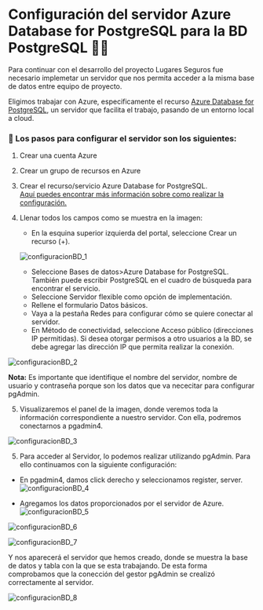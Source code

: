 # Configuración del servidor Azure Database for PostgreSQL para la BD PostgreSQL 👩‍💻

Para continuar con el desarrollo del proyecto Lugares Seguros fue necesario implemetar un servidor que nos permita acceder a la misma base de datos entre equipo de proyecto. 

Eligimos trabajar con Azure, especificamente el recurso [Azure Database for PostgreSQL](https://learn.microsoft.com/es-ES/azure/postgresql/flexible-server/quickstart-create-server-portal), un servidor que facilita el trabajo, pasando de un entorno local a cloud.

### 📍 Los pasos para configurar el servidor son los siguientes:

1. Crear una cuenta Azure
2. Crear un grupo de recursos en Azure
3. Crear el recurso/servicio Azure Database for PostgreSQL. <br>
[Aquí puedes encontrar más información sobre como realizar la configuración.](https://learn.microsoft.com/es-ES/azure/postgresql/flexible-server/quickstart-create-server-portal)

4. Llenar todos los campos como se muestra en la imagen:

    - En la esquina superior izquierda del portal, seleccione Crear un recurso (+).
    
    ![configuracionBD_1](https://user-images.githubusercontent.com/83784155/220818026-a6afefef-3aa7-42ce-a0dd-64887d99c8aa.jpg)
    
    - Seleccione Bases de datos>Azure Database for PostgreSQL. También puede escribir PostgreSQL en el cuadro de búsqueda para encontrar el servicio.
    - Seleccione Servidor flexible como opción de implementación.
    - Rellene el formulario Datos básicos.
    - Vaya a la pestaña Redes para configurar cómo se quiere conectar al servidor.
    - En Método de conectividad, seleccione Acceso público (direcciones IP permitidas). Si desea otorgar permisos a otro usuarios a la BD, se debe agregar las dirección IP que permita realizar la conexión. 

![configuracionBD_2](https://user-images.githubusercontent.com/83784155/220818144-2a308fd7-08d7-4409-a58c-221566fd98a0.jpg)

**Nota:** Es importante que identifique el nombre del servidor, nombre de usuario y contraseña porque son los datos que va nececitar para configurar pgAdmin.

5. Visualizaremos el panel de la imagen, donde veremos toda la información correspondiente a nuestro servidor. Con ella, podremos conectarnos a pgadmin4. 

![configuracionBD_3](https://user-images.githubusercontent.com/83784155/220818342-b466cfa9-2f76-4d35-bbdb-1cdbbab00c11.jpg)


5. Para acceder al Servidor, lo podemos realizar utilizando pgAdmin. Para ello continuamos con la siguiente configuración:

- En pgadmin4, damos click derecho y seleccionamos register, server.<br>
![configuracionBD_4](https://user-images.githubusercontent.com/83784155/220818564-74b31f98-7173-46f6-92b3-1c6484a66626.jpg)


- Agregamos los datos proporcionados por el servidor de Azure.<br>
![configuracionBD_5](https://user-images.githubusercontent.com/83784155/220819026-17fb394c-95c1-4941-bafa-04535040b7ce.jpg)


![configuracionBD_6](https://user-images.githubusercontent.com/83784155/220819039-26b6f1e4-424f-4264-85c1-59aba37d351a.jpg)

    
![configuracionBD_7](https://user-images.githubusercontent.com/83784155/220819052-d11d3a48-cfdc-4d8a-be1c-9c5f7b87cdb2.jpg)

    

Y nos aparecerá el servidor que hemos creado, donde se muestra la base de datos y tabla con la que se esta trabajando. De esta forma comprobamos que la conección del gestor pgAdmin se crealizó correctamente al servidor. 

![configuracionBD_8](https://user-images.githubusercontent.com/83784155/220819063-9a2dc0da-eb2d-4459-955b-679e950e7c11.jpg)



